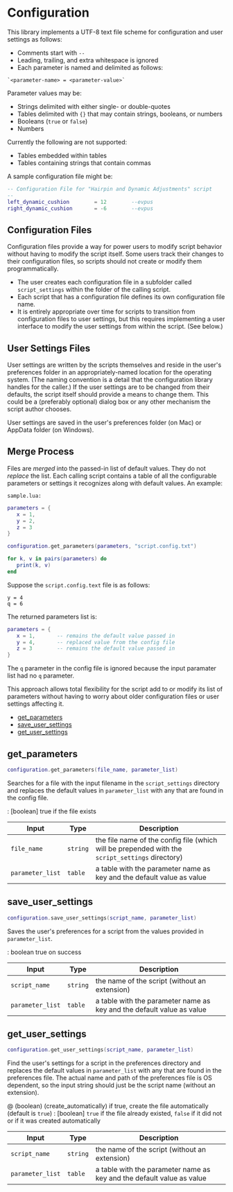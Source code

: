 # Configuration

This library implements a UTF-8 text file scheme for configuration and user settings as follows:

- Comments start with `--`
- Leading, trailing, and extra whitespace is ignored
- Each parameter is named and delimited as follows:

```
`<parameter-name> = <parameter-value>`
```

Parameter values may be:

- Strings delimited with either single- or double-quotes
- Tables delimited with `{}` that may contain strings, booleans, or numbers
- Booleans (`true` or `false`)
- Numbers

Currently the following are not supported:

- Tables embedded within tables
- Tables containing strings that contain commas

A sample configuration file might be:

```lua
-- Configuration File for "Hairpin and Dynamic Adjustments" script
--
left_dynamic_cushion 		= 12		--evpus
right_dynamic_cushion		= -6		--evpus
```

## Configuration Files

Configuration files provide a way for power users to modify script behavior without
having to modify the script itself. Some users track their changes to their configuration files,
so scripts should not create or modify them programmatically.

- The user creates each configuration file in a subfolder called `script_settings` within
the folder of the calling script.
- Each script that has a configuration file defines its own configuration file name.
- It is entirely appropriate over time for scripts to transition from configuration files to user settings,
but this requires implementing a user interface to modify the user settings from within the script.
(See below.)

## User Settings Files

User settings are written by the scripts themselves and reside in the user's preferences folder
in an appropriately-named location for the operating system. (The naming convention is a detail that the
configuration library handles for the caller.) If the user settings are to be changed from their defaults,
the script itself should provide a means to change them. This could be a (preferably optional) dialog box
or any other mechanism the script author chooses.

User settings are saved in the user's preferences folder (on Mac) or AppData folder (on Windows).

## Merge Process

Files are _merged_ into the passed-in list of default values. They do not _replace_ the list. Each calling script contains
a table of all the configurable parameters or settings it recognizes along with default values. An example:

`sample.lua:`

```lua
parameters = {
   x = 1,
   y = 2,
   z = 3
}

configuration.get_parameters(parameters, "script.config.txt")

for k, v in pairs(parameters) do
   print(k, v)
end
```

Suppose the `script.config.text` file is as follows:

```
y = 4
q = 6
```

The returned parameters list is:

```lua
parameters = {
   x = 1,       -- remains the default value passed in
   y = 4,       -- replaced value from the config file
   z = 3        -- remains the default value passed in
}
```

The `q` parameter in the config file is ignored because the input paramater list
had no `q` parameter.

This approach allows total flexibility for the script add to or modify its list of parameters
without having to worry about older configuration files or user settings affecting it.

- [get_parameters](#get_parameters)
- [save_user_settings](#save_user_settings)
- [get_user_settings](#get_user_settings)

## get_parameters

```lua
configuration.get_parameters(file_name, parameter_list)
```

Searches for a file with the input filename in the `script_settings` directory and replaces the default values in `parameter_list`
with any that are found in the config file.

: [boolean] true if the file exists

| Input | Type | Description |
| ----- | ---- | ----------- |
| `file_name` | `string` | the file name of the config file (which will be prepended with the `script_settings` directory) |
| `parameter_list` | `table` | a table with the parameter name as key and the default value as value |

## save_user_settings

```lua
configuration.save_user_settings(script_name, parameter_list)
```

Saves the user's preferences for a script from the values provided in `parameter_list`.

: boolean true on success

| Input | Type | Description |
| ----- | ---- | ----------- |
| `script_name` | `string` | the name of the script (without an extension) |
| `parameter_list` | `table` | a table with the parameter name as key and the default value as value |

## get_user_settings

```lua
configuration.get_user_settings(script_name, parameter_list)
```

Find the user's settings for a script in the preferences directory and replaces the default values in `parameter_list`
with any that are found in the preferences file. The actual name and path of the preferences file is OS dependent, so
the input string should just be the script name (without an extension).

@ (boolean) (create_automatically) if true, create the file automatically (default is `true`)
: [boolean] `true` if the file already existed, `false` if it did not or if it was created automatically

| Input | Type | Description |
| ----- | ---- | ----------- |
| `script_name` | `string` | the name of the script (without an extension) |
| `parameter_list` | `table` | a table with the parameter name as key and the default value as value |
